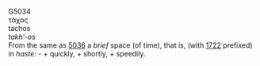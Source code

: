 <body>
  <p>G5034<br>  τάχος  <br> tachos  <br><i>takh‘-os </i><br>From the same as <a href="g5036.htm">5036</a>  a <i>brief</i> space (of time), that is, (with <a href="g1722.htm">1722</a> prefixed) in <i>haste:</i> - + quickly, + shortly, + speedily.<br></p>
 </body>